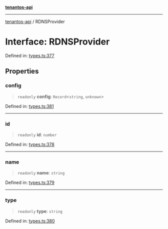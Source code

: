 [**tenantos-api**](../README.md)

***

[tenantos-api](../globals.md) / RDNSProvider

# Interface: RDNSProvider

Defined in: [types.ts:377](https://github.com/shadmanZero/tenantos-api/blob/50bbdae310005a0ca12345f143ddaf8ea2b8ce90/src/types.ts#L377)

## Properties

### config

> `readonly` **config**: `Record`\<`string`, `unknown`\>

Defined in: [types.ts:381](https://github.com/shadmanZero/tenantos-api/blob/50bbdae310005a0ca12345f143ddaf8ea2b8ce90/src/types.ts#L381)

***

### id

> `readonly` **id**: `number`

Defined in: [types.ts:378](https://github.com/shadmanZero/tenantos-api/blob/50bbdae310005a0ca12345f143ddaf8ea2b8ce90/src/types.ts#L378)

***

### name

> `readonly` **name**: `string`

Defined in: [types.ts:379](https://github.com/shadmanZero/tenantos-api/blob/50bbdae310005a0ca12345f143ddaf8ea2b8ce90/src/types.ts#L379)

***

### type

> `readonly` **type**: `string`

Defined in: [types.ts:380](https://github.com/shadmanZero/tenantos-api/blob/50bbdae310005a0ca12345f143ddaf8ea2b8ce90/src/types.ts#L380)
